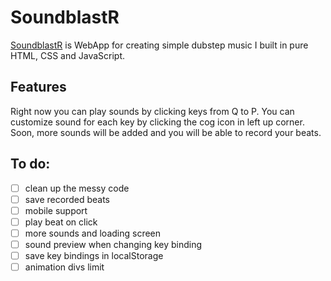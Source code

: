 # SoundblastR
[SoundblastR](https://johnnydevx.github.io/soundblastr) is WebApp for creating simple dubstep music I built in pure HTML, CSS and JavaScript.

## Features
Right now you can play sounds by clicking keys from Q to P. 
You can customize sound for each key by clicking the cog icon in left up corner.
Soon, more sounds will be added and you will be able to record your beats.

## To do:
- [ ] clean up the messy code
- [ ] save recorded beats
- [ ] mobile support
- [ ] play beat on click
- [ ] more sounds and loading screen
- [ ] sound preview when changing key binding
- [ ] save key bindings in localStorage
- [ ] animation divs limit